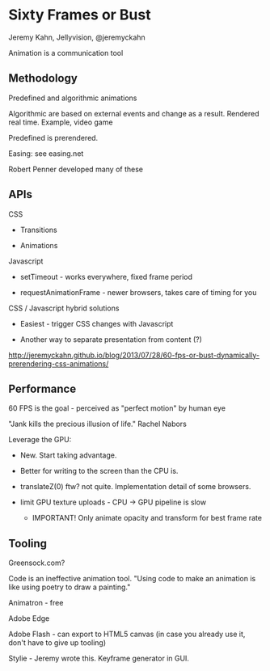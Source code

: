# Sixty Frames or Bust

Jeremy Kahn, Jellyvision, @jeremyckahn

Animation is a communication tool

## Methodology

Predefined and algorithmic animations

Algorithmic are based on external events and change as a result. Rendered real time. Example, video game

Predefined is prerendered.

Easing: see easing.net

Robert Penner developed many of these

## APIs

CSS

* Transitions

* Animations

Javascript

* setTimeout - works everywhere, fixed frame period

* requestAnimationFrame - newer browsers, takes care of timing for you

CSS / Javascript hybrid solutions

* Easiest - trigger CSS changes with Javascript

* Another way to separate presentation from content (?)

http://jeremyckahn.github.io/blog/2013/07/28/60-fps-or-bust-dynamically-prerendering-css-animations/

## Performance

60 FPS is the goal - perceived as "perfect motion" by human eye

"Jank kills the precious illusion of life." Rachel Nabors

Leverage the GPU:

* New. Start taking advantage.

* Better for writing to the screen than the CPU is.

* translateZ(0) ftw? not quite. Implementation detail of some browsers.

* limit GPU texture uploads - CPU -> GPU pipeline is slow

    * IMPORTANT! Only animate opacity and transform for best frame rate

## Tooling

Greensock.com?

Code is an ineffective animation tool. "Using code to make an animation is like using poetry to draw a painting."

Animatron - free

Adobe Edge

Adobe Flash - can export to HTML5 canvas (in case you already use it, don't have to give up tooling)

Stylie - Jeremy wrote this. Keyframe generator in GUI.


